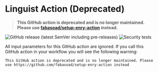 <!-- markdownlint-disable-file MD013 -->

# Linguist Action (Deprecated)

> **This GitHub action is deprecated and is no longer maintained. Please use [fabasoad/setup-enry-action](https://github.com/fabasoad/setup-enry-action) instead.**

![GitHub release (latest SemVer including pre-releases)](https://img.shields.io/github/v/release/fabasoad/linguist-action?include_prereleases) ![Security tests](https://github.com/fabasoad/linguist-action/workflows/Security%20tests/badge.svg)

All input parameters for this GitHub action are ignored. If you call this GitHub action in your
workflow you will see the following warning:

```text
This GitHub action is deprecated and is no longer maintained. Please use https://github.com/fabasoad/setup-enry-action instead
```
